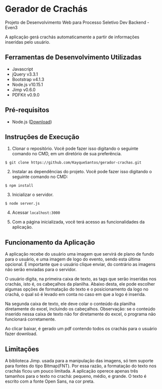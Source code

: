 # Gerador de Crachás

Projeto de Desenvolvimento Web para Processo Seletivo Dev Backend - Even3

A aplicação gerá crachás automaticamente a partir de informações inseridas pelo usuário.

## Ferramentas de Desenvolvimento Utilizadas

* Javascript
* jQuery v3.3.1
* Bootstrap v4.1.3
* Node.js v10.15.1
* Jimp v0.6.0
* PDFKit v0.9.0

## Pré-requisitos

* Node.js ([Download](https://nodejs.org/en/download/))

## Instruções de Execução

1. Clonar o repositório. Você pode fazer isso digitando o seguinte comando no CMD, em um diretório de sua preferência.
```
$ git clone https://github.com/KayqueSantos/gerador-crachas.git
```
2. Instalar as dependências do projeto. Você pode fazer isso digitando o seguinte comando no CMD:
```
$ npm install
```
3. Inicializar o servidor.
```
$ node server.js
```
4. Acessar ```localhost:3000```

5. Com a página inicializada, você terá acesso as funcionalidades da aplicação.

## Funcionamento da Aplicação

A aplicação recebe do usuário uma imagem que servirá de plano de fundo para o usuário, e uma imagem de logo do evento, sendo esta última opcional. É importante que o usuário clique enviar, do contrário as imagens não serão enviadas para o servidor.

O usuário digita, na primeira caixa de texto, as tags que serão inseridas nos crachás, isto é, os cabeçalhos da planilha. Abaixo desta, ele pode escolher algumas opções de formatação do texto e o posicionamento da logo no crachá, o qual só é levado em conta no caso em que a logo é inserida.

Na segunda caixa de texto, ele deve colar o conteúdo da planilha diretamente do excel, incluindo os cabeçalhos.
Observação: se o conteúdo inserido nessa caixa de texto não for diretamente do excel, o programa não funcionará corretamente.

Ao clicar baixar, é gerado um pdf contendo todos os crachás para o usuário fazer download.

## Limitações

A biblioteca Jimp. usada para a manipulação das imagens, só tem suporte para fontes do tipo Bitmap(FNT). Por essa razão, a formatação do texto nos crachás ficou um pouco limitada. A aplicação operece apenas três tamanhos para o texto no crachá: pequeno, médio, e grande. O texto é escrito com a fonte Open Sans, na cor preta.
